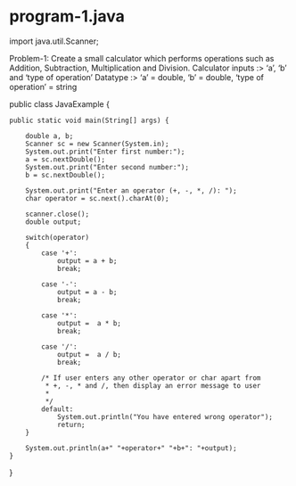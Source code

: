 # program-1.java
import java.util.Scanner;

Problem-1: Create a small calculator which performs operations such as Addition, Subtraction, Multiplication and Division.
Calculator inputs :> ‘a’, ‘b’ and ‘type of operation’
Datatype :> ‘a’ = double, ‘b’ = double, ‘type of operation’ = string

public class JavaExample {

    public static void main(String[] args) {

    	double a, b;
        Scanner sc = new Scanner(System.in);
        System.out.print("Enter first number:");
        a = sc.nextDouble();
        System.out.print("Enter second number:");
        b = sc.nextDouble();

        System.out.print("Enter an operator (+, -, *, /): ");
        char operator = sc.next().charAt(0);

        scanner.close();
        double output;

        switch(operator)
        {
            case '+':
            	output = a + b;
                break;

            case '-':
            	output = a - b;
                break;

            case '*':
            	output =  a * b;
                break;

            case '/':
            	output =  a / b;
                break;

            /* If user enters any other operator or char apart from
             * +, -, * and /, then display an error message to user
             * 
             */
            default:
                System.out.println("You have entered wrong operator");
                return;
        }

        System.out.println(a+" "+operator+" "+b+": "+output);
    }
}
